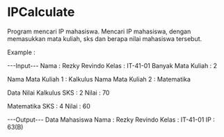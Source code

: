 # IPCalculate
Program mencari IP mahasiswa. 
Mencari IP mahasiswa, dengan memasukkan mata kuliah, sks dan berapa nilai mahasiswa tersebut.

Example : 

---Input--- 
Nama  : Rezky Revindo
Kelas : IT-41-01
Banyak Mata Kuliah : 2

Nama Mata Kuliah 1 : Kalkulus
Nama Mata Kuliah 2 : Matematika

Data Nilai
Kalkulus 
SKS : 2 
Nilai : 70 

Matematika
SKS : 4
Nilai : 60 

---Output---
Data Mahasiswa
Nama : Rezky Revindo
Kelas : IT-41-01
IP : 63(B)

